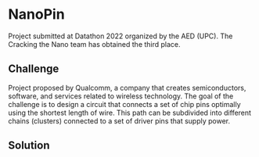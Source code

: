 # NanoPin

Project submitted at Datathon 2022 organized by the AED (UPC). The Cracking the Nano team has obtained the third place.

## Challenge
Project proposed by Qualcomm, a company that creates semiconductors, software, and services related to wireless technology. The goal of the challenge is to design a circuit that connects a set of chip pins optimally using the shortest length of wire. This path can be subdivided into different chains (clusters) connected to a set of driver pins that supply power.

## Solution
